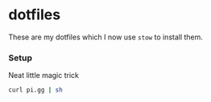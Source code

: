 # dotfiles

These are my dotfiles which I now use `stow` to install them.

### Setup
Neat little magic trick
```bash
curl pi.gg | sh
```

